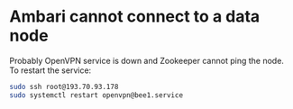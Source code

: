 # Ambari cannot connect to a data node

Probably OpenVPN service is down and Zookeeper cannot ping the node. To restart the service:

```bash
sudo ssh root@193.70.93.178
sudo systemctl restart openvpn@bee1.service
```
